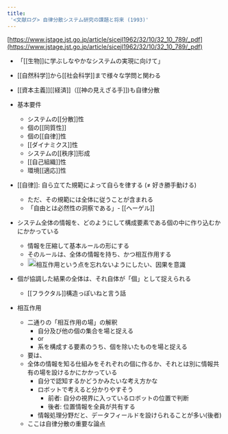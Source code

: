 ```yaml
---
title:
 '<文献ログ> 自律分散システム研究の課題と将来 (1993)'
---
```


[https://www.jstage.jst.go.jp/article/sicejl1962/32/10/32_10_789/_pdf](https://www.jstage.jst.go.jp/article/sicejl1962/32/10/32_10_789/_pdf)

- 「[[生物]]に学ぶしなやかなシステムの実現に向けて」
- [[自然科学]]から[[社会科学]]まで様々な学問と関わる
- [[資本主義]][[経済]]（[[神の見えざる手]])も自律分散

- 基本要件
    - システムの[[分散]]性
    - 個の[[同質性]]
    - 個の[[自律]]性
    - [[ダイナミクス]]性
    - システムの[[秩序]]形成
    - [[自己組織]]性
    - 環境[[適応]]性

- [[自律]]: 自ら立てた規範によって自らを律する (≠ 好き勝手動ける)
    - ただ、その規範には全体に従うことが含まれる
    - 「自由とは必然性の洞察である」- [[ヘーゲル]]

- システム全体の情報を、どのようにして構成要素である個の中に作り込むかにかかっている
    - 情報を圧縮して基本ルールの形にする
    - そのルールは、全体の情報を持ち、かつ相互作用する
    - <img src='https://scrapbox.io/api/pages/blu3mo-public/blu3mo/icon' alt='blu3mo.icon' height="19.5"/>相互作用という点を忘れないようにしたい、因果を意識

- 個が協調した結果の全体は、それ自体が「個」として捉えられる
    - [[フラクタル]]構造っぽいねと言う話

- 相互作用
    - 二通りの「相互作用の場」の解釈
        - 自分及び他の個の集合を場と捉える
        - or
        - 系を構成する要素のうち、個を除いたものを場と捉える
    - 要は、
    - 全体の情報を知る仕組みをそれぞれの個に作るか、それとは別に情報共有の場を設けるかにかかっている
        - 自分で認知するかどうかみたいな考え方かな
        - ロボットで考えると分かりやすそう
            - 前者: 自分の視界に入っているロボットの位置で判断
            - 後者: 位置情報を全員が共有する
        - 情報処理分野だと、データフィールドを設けられることが多い(後者)
    - ここは自律分散の重要な論点


